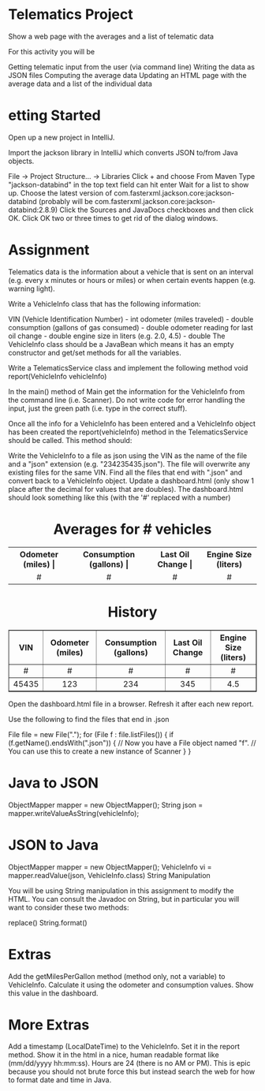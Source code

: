 # Telematics Project
Show a web page with the averages and a list of telematic data

For this activity you will be

Getting telematic input from the user (via command line)
Writing the data as JSON files
Computing the average data
Updating an HTML page with the average data and a list of the individual data
# etting Started  

Open up a new project in IntelliJ.

Import the jackson library in IntelliJ which converts JSON to/from Java objects.

File -> Project Structure... -> Libraries
Click + and choose From Maven
Type "jackson-databind" in the top text field can hit enter
Wait for a list to show up.
Choose the latest version of com.fasterxml.jackson.core:jackson-databind (probably will be com.fasterxml.jackson.core:jackson-databind:2.8.9)
Click the Sources and JavaDocs checkboxes and then click OK.
Click OK two or three times to get rid of the dialog windows.
# Assignment  

Telematics data is the information about a vehicle that is sent on an interval (e.g. every x minutes or hours or miles) or when certain events happen (e.g. warning light).

Write a VehicleInfo class that has the following information:

VIN (Vehicle Identification Number) - int
odometer (miles traveled) - double
consumption (gallons of gas consumed) - double
odometer reading for last oil change - double
engine size in liters (e.g. 2.0, 4.5) - double
The VehicleInfo class should be a JavaBean which means it has an empty constructor and get/set methods for all the variables.

Write a TelematicsService class and implement the following method void report(VehicleInfo vehicleInfo)

In the main() method of Main get the information for the VehicleInfo from the command line (i.e. Scanner). Do not write code for error handling the input, just the green path (i.e. type in the correct stuff).

Once all the info for a VehicleInfo has been entered and a VehicleInfo object has been created the report(vehicleInfo) method in the TelematicsService should be called. This method should:

Write the VehicleInfo to a file as json using the VIN as the name of the file and a "json" extension (e.g. "234235435.json"). The file will overwrite any existing files for the same VIN.
Find all the files that end with ".json" and convert back to a VehicleInfo object.
Update a dashboard.html (only show 1 place after the decimal for values that are doubles). The dashboard.html should look something like this (with the '#' replaced with a number)

 <html>
  <title>Vehicle Telematics Dashboard</title>
  <body>
    <h1 align="center">Averages for # vehicles</h1>
    <table align="center">
        <tr>
            <th>Odometer (miles) |</th><th>Consumption (gallons) |</th><th>Last Oil Change |</th><th>Engine Size (liters)</th>
        </tr>
        <tr>
            <td align="center">#</td><td align="center">#</td><td align="center">#</td align="center"><td align="center">#</td>
        </tr>
    </table>
    <h1 align="center">History</h1>
    <table align="center" border="1">
        <tr>
            <th>VIN</th><th>Odometer (miles)</th><th>Consumption (gallons)</th><th>Last Oil Change</th><th>Engine Size (liters)</th>
        </tr>
        <tr>
            <td align="center">#</td><td align="center">#</td><td align="center">#</td><td align="center">#</td align="center"><td align="center">#</td>
        </tr>
        <tr>
            <td align="center">45435</td><td align="center">123</td><td align="center">234</td><td align="center">345</td align="center"><td align="center">4.5</td>
        </tr>
    </table>
  </body>
</html> 

Open the dashboard.html file in a browser. Refresh it after each new report.

Use the following to find the files that end in .json

File file = new File(".");
for (File f : file.listFiles()) {
    if (f.getName().endsWith(".json")) {
        // Now you have a File object named "f".
        // You can use this to create a new instance of Scanner
    }
}
# Java to JSON  

ObjectMapper mapper = new ObjectMapper();
String json = mapper.writeValueAsString(vehicleInfo);

# JSON to Java  

ObjectMapper mapper = new ObjectMapper();
VehicleInfo vi = mapper.readValue(json, VehicleInfo.class)
String Manipulation  

You will be using String manipulation in this assignment to modify the HTML. You can consult the Javadoc on String, but in particular you will want to consider these two methods:

replace()
String.format()
# Extras  

Add the getMilesPerGallon method (method only, not a variable) to VehicleInfo. Calculate it using the odometer and consumption values. Show this value in the dashboard.

# More Extras  

Add a timestamp (LocalDateTime) to the VehicleInfo. Set it in the report method. Show it in the html in a nice, human readable format like (mm/dd/yyyy hh:mm:ss). Hours are 24 (there is no AM or PM). This is epic because you should not brute force this but instead search the web for how to format date and time in Java.